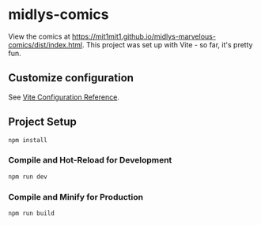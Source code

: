 # midlys-comics

View the comics at https://mit1mit1.github.io/midlys-marvelous-comics/dist/index.html. This project was set up with Vite - so far, it's pretty fun.

## Customize configuration

See [Vite Configuration Reference](https://vitejs.dev/config/).

## Project Setup

```sh
npm install
```

### Compile and Hot-Reload for Development

```sh
npm run dev
```

### Compile and Minify for Production

```sh
npm run build
```
